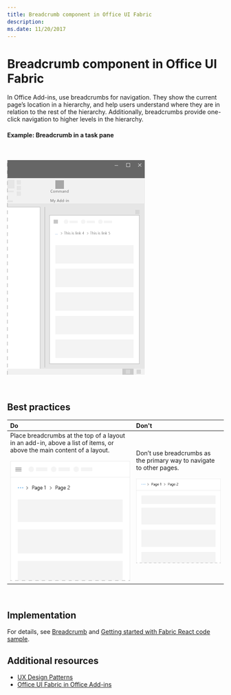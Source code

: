 ```yaml
---
title: Breadcrumb component in Office UI Fabric
description: 
ms.date: 11/20/2017 
---
```




# Breadcrumb component in Office UI Fabric

In Office Add-ins, use breadcrumbs for navigation. They show the current page’s location in a hierarchy, and help users understand where they are in relation to the rest of the hierarchy. Additionally, breadcrumbs provide one-click navigation to higher levels in the hierarchy.
  
#### Example: Breadcrumb in a task pane

<br/>

![An image showing the breadcrumb](../images/overview-with-app-breadcrumb.png)

<br/>

## Best practices

|**Do**|**Don't**|
|:------------|:--------------|
|Place breadcrumbs at the top of a layout in an add-in, above a list of items, or above the main content of a layout.<br/><br/>![Do Breadcrumb image](../images/breadcrumb-do.png) |Don’t use breadcrumbs as the primary way to navigate to other pages.<br/><br/>![Don't Breadcrumb image](../images/breadcrumb-dont.png)|

<br/>

## Implementation

For details, see [Breadcrumb](https://dev.office.com/fabric#/components/breadcrumb) and [Getting started with Fabric React code sample](https://github.com/OfficeDev/Word-Add-in-GettingStartedFabricReact).

## Additional resources

- [UX Design Patterns](https://github.com/OfficeDev/Office-Add-in-UX-Design-Patterns-Code)
- [Office UI Fabric in Office Add-ins](office-ui-fabric.md)
